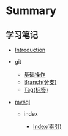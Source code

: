 # Summary

## 学习笔记

* [Introduction](README.md)
* git

    * [基础操作](git/Git\(基础操作\).md)
    * [Branch(分支)](git/Branch\(分支\).md)
    * [Tag(标签)](git/Tag\(标签\).md)
    
* [mysql](mysql.md)
    
    * index
    
        * [Index(索引)](mysql/Index(索引)/Index(索引).md)

